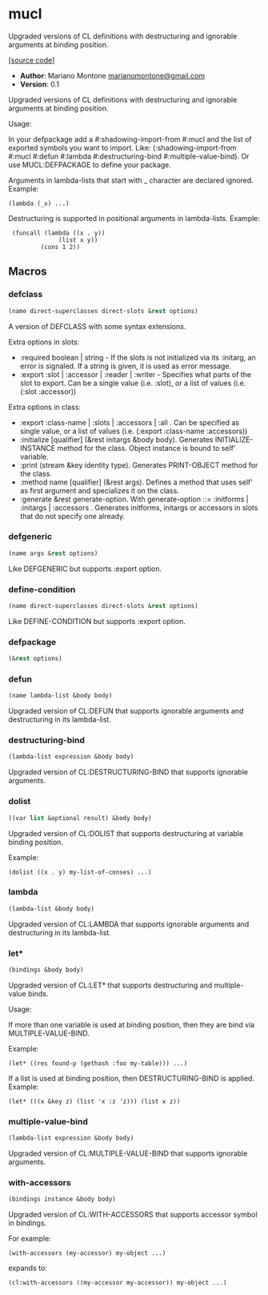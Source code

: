 # mucl

Upgraded versions of CL definitions with destructuring and ignorable arguments at binding position.

[[source code]](../mucl.lisp)

- **Author**: Mariano Montone <marianomontone@gmail.com>
- **Version**: 0.1


 Upgraded versions of CL definitions with destructuring and ignorable arguments at binding position.

 Usage:

 In your defpackage add a #:shadowing-import-from #:mucl and the list of exported symbols you want to import.
 Like: (:shadowing-import-from #:mucl #:defun #:lambda #:destructuring-bind #:multiple-value-bind).
 Or use MUCL:DEFPACKAGE to define your package.

 Arguments in lambda-lists that start with _ character are declared ignored.
 Example:

    (lambda (_x) ...)

 Destructuring is supported in positional arguments in lambda-lists.
 Example:

     (funcall (lambda ((x . y))
                  (list x y))
             (cons 1 2))



## Macros
### defclass

```lisp
(name direct-superclasses direct-slots &rest options)
```

A version of DEFCLASS with some syntax extensions.



Extra options in slots:

- :required boolean | string - If the slots is not initialized via its :initarg, an error is signaled. If a string is given, it is used as error message.
- :export :slot | :accessor | :reader | :writer - Specifies what parts of the slot to export. Can be a single value (i.e. :slot), or a list of values (i.e. (:slot :accessor))

Extra options in class:
- :export :class-name | :slots | :accessors | :all . Can be specified as single value, or a list of values (i.e. (:export :class-name :accessors))
- :initialize [qualifier] (&rest initargs &body body). Generates INITIALIZE-INSTANCE method for the class. Object instance is bound to self' variable.
- :print (stream &key identity type). Generates PRINT-OBJECT method for the class.
- :method name [qualifier] (&rest args). Defines a method that uses self' as first argument and specializes it on the class.
- :generate &rest generate-option. With generate-option ::= :initforms | :initargs | :accessors . Generates initforms, initargs or accessors in slots that do not specify one already.

### defgeneric

```lisp
(name args &rest options)
```

Like DEFGENERIC but supports :export option.





### define-condition

```lisp
(name direct-superclasses direct-slots &rest options)
```

Like DEFINE-CONDITION but supports :export option.





### defpackage

```lisp
(&rest options)
```



### defun

```lisp
(name lambda-list &body body)
```

Upgraded version of CL:DEFUN that supports ignorable arguments and destructuring in its lambda-list.





### destructuring-bind

```lisp
(lambda-list expression &body body)
```

Upgraded version of CL:DESTRUCTURING-BIND that supports ignorable arguments.





### dolist

```lisp
((var list &optional result) &body body)
```

Upgraded version of CL:DOLIST that supports destructuring at variable binding position.



Example:

    (dolist ((x . y) my-list-of-conses) ...)

### lambda

```lisp
(lambda-list &body body)
```

Upgraded version of CL:LAMBDA that supports ignorable arguments and destructuring in its lambda-list.





### let\*

```lisp
(bindings &body body)
```

Upgraded version of CL:LET* that supports destructuring and multiple-value binds.



Usage:

If more than one variable is used at binding position, then they are bind via MULTIPLE-VALUE-BIND.

Example:

    (let* ((res found-p (gethash :foo my-table))) ...)

If a list is used at binding position, then DESTRUCTURING-BIND is applied.
Example:

    (let* (((x &key z) (list 'x :z 'z))) (list x z))

### multiple-value-bind

```lisp
(lambda-list expression &body body)
```

Upgraded version of CL:MULTIPLE-VALUE-BIND that supports ignorable arguments.





### with-accessors

```lisp
(bindings instance &body body)
```

Upgraded version of CL:WITH-ACCESSORS that supports accessor symbol in bindings.



For example:

    (with-accessors (my-accessor) my-object ...)

expands to:

    (cl:with-accessors ((my-accessor my-accessor)) my-object ...)

